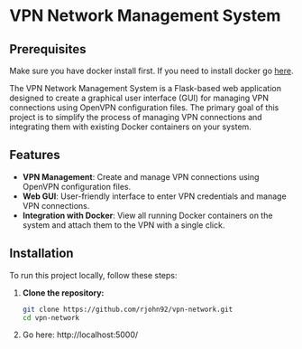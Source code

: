 # VPN Network Management System

## Prerequisites
Make sure you have docker install first. If you need to install docker go [here](https://docs.docker.com/engine/install/). 

The VPN Network Management System is a Flask-based web application designed to create a graphical user interface (GUI) for managing VPN connections using OpenVPN configuration files. The primary goal of this project is to simplify the process of managing VPN connections and integrating them with existing Docker containers on your system.

## Features

- **VPN Management**: Create and manage VPN connections using OpenVPN configuration files.
- **Web GUI**: User-friendly interface to enter VPN credentials and manage VPN connections.
- **Integration with Docker**: View all running Docker containers on the system and attach them to the VPN with a single click.

## Installation

To run this project locally, follow these steps:

1. **Clone the repository:**

   ```bash
   git clone https://github.com/rjohn92/vpn-network.git
   cd vpn-network

1. Go here:
http://localhost:5000/
